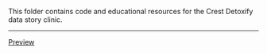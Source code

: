 
This folder contains code and educational resources for the Crest Detoxify data story clinic.

--------------------------------------------------------------------------------------------
[Preview](https://rawcdn.githack.com/mydatastory/stories/babc00808b7e8d323e6bf79e586fdfcc57c933ca/_toothpaste/toothpaste_story_clinic.html)
